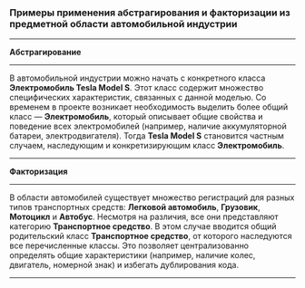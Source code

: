 ### Примеры применения абстрагирования и факторизации из предметной области автомобильной индустрии


***

**Абстрагирование**
___
В автомобильной индустрии можно начать с конкретного класса **Электромобиль Tesla Model S**. Этот класс содержит множество специфических характеристик, связанных с данной моделью. Со временем в проекте возникает необходимость выделить более общий класс — **Электромобиль**, который описывает общие свойства и поведение всех электромобилей (например, наличие аккумуляторной батареи, электродвигателя). Тогда **Tesla Model S** становится частным случаем, наследующим и конкретизирующим класс **Электромобиль**.

***

**Факторизация**
___
В области автомобилей существует множество регистраций для разных типов транспортных средств: **Легковой автомобиль**, **Грузовик**, **Мотоцикл** и **Автобус**. Несмотря на различия, все они представляют категорию **Транспортное средство**. В этом случае вводится общий родительский класс **Транспортное средство**, от которого наследуются все перечисленные классы. Это позволяет централизованно определять общие характеристики (например, наличие колес, двигатель, номерной знак) и избегать дублирования кода.

***
